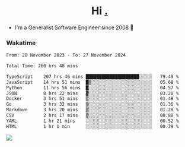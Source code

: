 <h1 align="center">Hi <a href="https://www.hackerrank.com/erasmosaraujo">.</a></h1>
 
- I'm a Generalist Software Engineer  since 2008 🚀
<!--  
<p align="left">
  <a href="https://github.com/erasmosoares/github-readme-stats">
    <img
      align="center"
      src="https://github-readme-stats.vercel.app/api/top-langs/?username=erasmosoares&theme=radical&layout=compact"
    />
  </a>
  <a href="https://github.com/erasmosoares/github-readme-stats">
    [![Harlok's WakaTime stats](https://github-readme-stats.vercel.app/api/wakatime?username=ffflabs)](https://github.com/anuraghazra/github-readme-stats)
  </a>
</p>

<!--
 ### Repo 
 
<p align="left">
 <a href="https://github.com/erasmosoares/github-readme-stats">
    <img
      align="center"
      height="165"
      src="https://github-readme-stats.vercel.app/api/pin?username=erasmosoares&repo=sample-node&title_color=fff&icon_color=f9f9f9&text_color=9f9f9f&bg_color=151515"
    />
  </a>
  <a href="https://github.com/erasmosoares/github-readme-stats">
    <img
      align="center"
      height="165"
      src="https://github-readme-stats.vercel.app/api/pin?username=erasmosoares&repo=sample-node&title_color=fff&icon_color=f9f9f9&text_color=9f9f9f&bg_color=151515"
    />
  </a>
</p>
-->

 ### Wakatime 

<!--START_SECTION:waka-->

```txt
From: 28 November 2023 - To: 27 November 2024

Total Time: 260 hrs 48 mins

TypeScript    207 hrs 46 mins ████████████████████░░░░░   79.49 %
JavaScript    14 hrs 51 mins  █▒░░░░░░░░░░░░░░░░░░░░░░░   05.68 %
Python        11 hrs 56 mins  █░░░░░░░░░░░░░░░░░░░░░░░░   04.57 %
JSON          8 hrs 22 mins   ▓░░░░░░░░░░░░░░░░░░░░░░░░   03.20 %
Docker        3 hrs 51 mins   ▒░░░░░░░░░░░░░░░░░░░░░░░░   01.48 %
Go            3 hrs 32 mins   ▒░░░░░░░░░░░░░░░░░░░░░░░░   01.36 %
Markdown      3 hrs 20 mins   ▒░░░░░░░░░░░░░░░░░░░░░░░░   01.28 %
CSV           2 hrs 17 mins   ▒░░░░░░░░░░░░░░░░░░░░░░░░   00.88 %
YAML          1 hr 21 mins    ░░░░░░░░░░░░░░░░░░░░░░░░░   00.52 %
HTML          1 hr 1 min      ░░░░░░░░░░░░░░░░░░░░░░░░░   00.39 %
```

<!--END_SECTION:waka-->

![](https://komarev.com/ghpvc/?username=erasmosoares&color=brightgreen)
